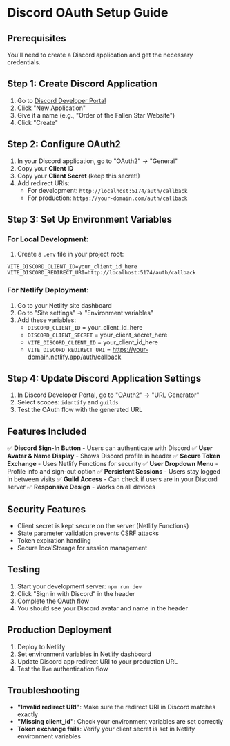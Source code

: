 # Discord OAuth Setup Guide

## Prerequisites
You'll need to create a Discord application and get the necessary credentials.

## Step 1: Create Discord Application

1. Go to [Discord Developer Portal](https://discord.com/developers/applications)
2. Click "New Application"
3. Give it a name (e.g., "Order of the Fallen Star Website")
4. Click "Create"

## Step 2: Configure OAuth2

1. In your Discord application, go to "OAuth2" → "General"
2. Copy your **Client ID**
3. Copy your **Client Secret** (keep this secret!)
4. Add redirect URIs:
   - For development: `http://localhost:5174/auth/callback`
   - For production: `https://your-domain.com/auth/callback`

## Step 3: Set Up Environment Variables

### For Local Development:
1. Create a `.env` file in your project root:
```env
VITE_DISCORD_CLIENT_ID=your_client_id_here
VITE_DISCORD_REDIRECT_URI=http://localhost:5174/auth/callback
```

### For Netlify Deployment:
1. Go to your Netlify site dashboard
2. Go to "Site settings" → "Environment variables"
3. Add these variables:
   - `DISCORD_CLIENT_ID` = your_client_id_here
   - `DISCORD_CLIENT_SECRET` = your_client_secret_here
   - `VITE_DISCORD_CLIENT_ID` = your_client_id_here
   - `VITE_DISCORD_REDIRECT_URI` = https://your-domain.netlify.app/auth/callback

## Step 4: Update Discord Application Settings

1. In Discord Developer Portal, go to "OAuth2" → "URL Generator"
2. Select scopes: `identify` and `guilds`
3. Test the OAuth flow with the generated URL

## Features Included

✅ **Discord Sign-In Button** - Users can authenticate with Discord
✅ **User Avatar & Name Display** - Shows Discord profile in header
✅ **Secure Token Exchange** - Uses Netlify Functions for security
✅ **User Dropdown Menu** - Profile info and sign-out option
✅ **Persistent Sessions** - Users stay logged in between visits
✅ **Guild Access** - Can check if users are in your Discord server
✅ **Responsive Design** - Works on all devices

## Security Features

- Client secret is kept secure on the server (Netlify Functions)
- State parameter validation prevents CSRF attacks
- Token expiration handling
- Secure localStorage for session management

## Testing

1. Start your development server: `npm run dev`
2. Click "Sign in with Discord" in the header
3. Complete the OAuth flow
4. You should see your Discord avatar and name in the header

## Production Deployment

1. Deploy to Netlify
2. Set environment variables in Netlify dashboard
3. Update Discord app redirect URI to your production URL
4. Test the live authentication flow

## Troubleshooting

- **"Invalid redirect URI"**: Make sure the redirect URI in Discord matches exactly
- **"Missing client_id"**: Check your environment variables are set correctly
- **Token exchange fails**: Verify your client secret is set in Netlify environment variables
